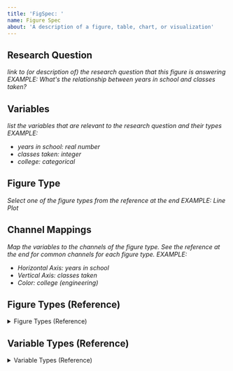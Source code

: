 ```yaml
---
title: 'FigSpec: '
name: Figure Spec
about: 'A description of a figure, table, chart, or visualization'
---
```


## Research Question
*link to (or description of) the research question that this figure is answering*
*EXAMPLE: What's the relationship between years in school and classes taken?*

## Variables
*list the variables that are relevant to the research question and their types*
*EXAMPLE:*
- *years in school: real number*
- *classes taken: integer*
- *college: categorical*

## Figure Type
*Select one of the figure types from the reference at the end*
*EXAMPLE: Line Plot*

## Channel Mappings
*Map the variables to the channels of the figure type. See the reference at the end for common channels for each figure type.*
*EXAMPLE:*
- *Horizontal Axis: years in school*
- *Vertical Axis: classes taken*
- *Color: college (engineering)*

## Figure Types (Reference)
<details><summary>Figure Types (Reference)</summary>
    ## Figure Types (Reference)
    - [ ] Bar Chart
        Channels:
        - [ ] Facet Row: unmapped
        - [ ] Facet Column: unmapped
        - [ ] Stack: unmapped
        - [ ] Color: unmapped
        - [ ] Size: unmapped
        - [ ] Shape: unmapped
        - [ ] Orientation: unmapped
        - [ ] Horizontal Axis:
        - [ ] Vertical Axis:
    - [ ] Line Chart
        Channels:
        - [ ]  Facet Row: unmapped
        - [ ] Facet Column: unmapped
        - [ ] Stack: unmapped
        - [ ] Color: unmapped
        - [ ] Size: unmapped
        - [ ] Shape: unmapped
        - [ ] Orientation: unmapped
        - [ ] Horizontal Axis:
        - [ ] Vertical Axis:
    - [ ] Scatter Plot
        Channels:
        - [ ]  Facet Row: unmapped
        - [ ] Facet Column: unmapped
        - [ ] Stack: unmapped
        - [ ] Color: unmapped
        - [ ] Size: unmapped
        - [ ] Shape: unmapped
        - [ ] Orientation: unmapped
        - [ ] Horizontal Axis:
        - [ ] Vertical Axis:
    - [ ] Pie Chart
        Channels:
        - [ ]  Facet Row: unmapped
        - [ ] Facet Column: unmapped
        - [ ] Stack: unmapped
        - [ ] Color: unmapped
        - [ ] Size: unmapped
        - [ ] Shape: unmapped
        - [ ] Orientation: unmapped
        - [ ] Horizontal Axis:
        - [ ] Vertical Axis:
    - [ ] Histogram
        Channels:
        - [ ]  Facet Row: unmapped
        - [ ] Facet Column: unmapped
        - [ ] Stack: unmapped
        - [ ] Color: unmapped
        - [ ] Size: unmapped
        - [ ] Shape: unmapped
        - [ ] Orientation: unmapped
        - [ ] Horizontal Axis:
        - [ ] Vertical Axis:
    - [ ] Box Plot
        Channels:
        - [ ]  Facet Row: unmapped
        - [ ] Facet Column: unmapped
        - [ ] Stack: unmapped
        - [ ] Color: unmapped
        - [ ] Size: unmapped
        - [ ] Shape: unmapped
        - [ ] Orientation: unmapped
        - [ ] Horizontal Axis:
        - [ ] Vertical Axis:
    - [ ] Heatmap
        Channels:
        - [ ] Facet Row: unmapped
        - [ ] Facet Column: unmapped
        - [ ] Stack: unmapped
        - [ ] Color: unmapped
        - [ ] Size: unmapped
        - [ ] Shape: unmapped
        - [ ] Orientation: unmapped
        - [ ] Horizontal Axis:
        - [ ] Vertical Axis:
    - [ ] Table
        Channels:
        - [ ] Row:
        - [ ] Column:
        - [ ] Cell Highlight: unmapped
</details>

## Variable Types (Reference)
<details><summary>Variable Types (Reference)</summary>
    - *real number*: These are numbers that can be represented on a continuous scale, like weight in kilograms or height in meters.
    - *integer*: These are numbers that can be represented on a discrete scale, like the number of classes you are enrolled in or the number of siblings you have.
    - *categorical*: These are variables that take on a finite set of values, like the type of college you are in or the color of your eyes.
</details>
